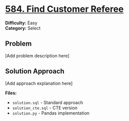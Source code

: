 # [584. Find Customer Referee](https://leetcode.com/problems/find-customer-referee/)

**Difficulty:** Easy  
**Category:** Select

## Problem

[Add problem description here]

## Solution Approach

[Add approach explanation here]

**Files:**
- `solution.sql` - Standard approach
- `solution_cte.sql` - CTE version
- `solution.py` - Pandas implementation
